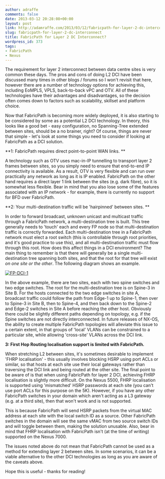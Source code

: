 ```yaml
---
author: adraffe
comments: false
date: 2013-03-12 20:28:08+00:00
layout: post
link: http://adamraffe.com/2013/03/12/fabricpath-for-layer-2-dc-interconnect/
slug: fabricpath-for-layer-2-dc-interconnect
title: FabricPath for Layer 2 DC Interconnect?
wordpress_id: 373
tags:
- FabricPath
- Nexus
---
```


The requirement for layer 2 interconnect between data centre sites is very common these days. The pros and cons of doing L2 DCI have been discussed many times in other blogs / forums so I won't revisit that here, however there are a number of technology options for achieving this, including EoMPLS, VPLS, back-to-back vPC and OTV. All of these technologies have their advantages and disadvantages, so the decision often comes down to factors such as scalability, skillset and platform choice.

Now that FabricPath is becoming more widely deployed, it is also starting to be considered by some as a potential L2 DCI technology. In theory, this looks like a good bet - easy configuration, no Spanning-Tree extended between sites, should be a no brainer, right? Of course, things are never that simple - let's look at some things you need to consider if looking at FabricPath as a DCI solution.<!-- more -->

**1: FabricPath requires direct point-to-point WAN links. **

A technology such as OTV uses mac-in-IP tunnelling to transport layer 2 frames between sites, so you simply need to ensure that end-to-end IP connectivity is available. As a result, OTV is very flexible and can run over practically any network as long as it is IP enabled. FabricPath on the other hand requires a direct layer 1 link between the sites (e.g. dark fibre), so it is somewhat less flexible. Bear in mind that you also lose some of the features associated with an IP network - for example, there is currently no support for BFD over FabricPath.

**2: Your multi-destination traffic will be 'hairpinned' between sites.
**

In order to forward broadcast, unknown unicast and multicast traffic through a FabricPath network, a multi-destination tree is built. This tree generally needs to 'touch' each and every FP node so that multi-destination traffic is correctly forwarded. Each multi-destination tree in a FabricPath network must elect a root switch (this is controllable through root priorities, and it's good practice to use this), and all multi-destination traffic must flow through this root. How does this affect things in a DCI environment? The main thing to remember is that there will generally be a single multi-destination tree spanning both sites, and that the root for that tree will exist _on one site or the other_. The following diagram shows an example.

[![FP-DCI-1](http://adamraffe.files.wordpress.com/2013/03/fp-dci-11.png?w=353)](http://adamraffe.files.wordpress.com/2013/03/fp-dci-11.png)

In the above example, there are two sites, each with two spine switches and two edge switches. The root for the multi-destination tree is on Spine-3 in Site B. For the hosts connected to the two edge switches in site A, broadcast traffic could follow the path from Edge-1 up to Spine-1, then over to Spine-3 in Site B, then to Spine-4, and then back down to the Spine-2 and Edge-2 switches in Site A before reaching the other host. Obviously there could be slightly different paths depending on topology, e.g. if the Spine switches are not directly interconnected. In future releases of NX-OS, the ability to create multiple FabricPath topologies will alleviate this issue to a certain extent, in that groups of 'local' VLANs can be constrained to a particular site, while allowing 'cross-site' VLANs across the DCI link.

**3: First Hop Routing localisation support is limited with FabricPath.**

When stretching L2 between sites, it's sometimes desirable to implement 'FHRP localisation' - this usually involves blocking HSRP using port ACLs or similar, so that hosts at each site use their local gateways rather than traversing the DCI link and being routed at the other site. The final point to be aware of is that when using FabricPath for layer 2 DCI, achieving FHRP localisation is slightly more difficult. On the Nexus 5500, FHRP localisation is supported using 'mismatched' HSRP passwords at each site (you can't use port ACLs for this purpose on the 5K). However, if you have any other FabricPath switches in your domain which aren't acting as a L3 gateway (e.g. at a third site), then that won't work and is not supported.

This is because FabricPath will send HSRP packets from the virtual MAC address at each site with the local switch ID as a source. Other FabricPath switches in the domain will see the same vMAC from two source switch IDs and will toggle between them, making the solution unusable. Also, bear in mind that FHRP localisation with FabricPath isn't (at the time of writing) supported on the Nexus 7000.

The issues noted above do not mean that FabricPath cannot be used as a method for extending layer 2 between sites. In some scenarios, it can be a viable alternative to the other DCI technologies as long as you are aware of the caveats above.

Hope this is useful - thanks for reading!
